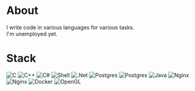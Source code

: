 # About

I write code in various languages for various tasks.  
I'm unemployed yet.  

# Stack

![C](https://img.shields.io/badge/C-0b0b9c.svg?style=for-the-badge&logo=c&logoColor=white)  ![C++](https://img.shields.io/badge/C++-25a5e6.svg?style=for-the-badge&logo=cplusplus&logoColor=white) ![C#](https://img.shields.io/badge/c%23-5C2D91.svg?style=for-the-badge&logo=sharp&logoColor=white)  ![Shell](https://img.shields.io/badge/bash_script-%23121011.svg?style=for-the-badge&logo=gnu-bash&logoColor=white)  ![.Net](https://img.shields.io/badge/.NET-1d0c4d?style=for-the-badge&logo=.net&logoColor=white)  ![Postgres](https://img.shields.io/badge/postgres-3e4c7a.svg?style=for-the-badge&logo=postgresql&logoColor=white) ![Postgres](https://img.shields.io/badge/MYSQL-0c2d6b.svg?style=for-the-badge&logo=mysql&logoColor=white) ![Java](https://img.shields.io/badge/java-c95512.svg?style=for-the-badge&logo=java&logoColor=white) ![Nginx](https://img.shields.io/badge/nginx-176106.svg?style=for-the-badge&logo=nginx&logoColor=white) ![Nginx](https://img.shields.io/badge/apache-a60a2c.svg?style=for-the-badge&logo=apache&logoColor=white) ![Docker](https://img.shields.io/badge/docker-0c2d6b.svg?style=for-the-badge&logo=docker&logoColor=white) ![OpenGL](https://img.shields.io/badge/OpenGL-203759?style=for-the-badge&logo=opengl&logoColor=EEF37B)
